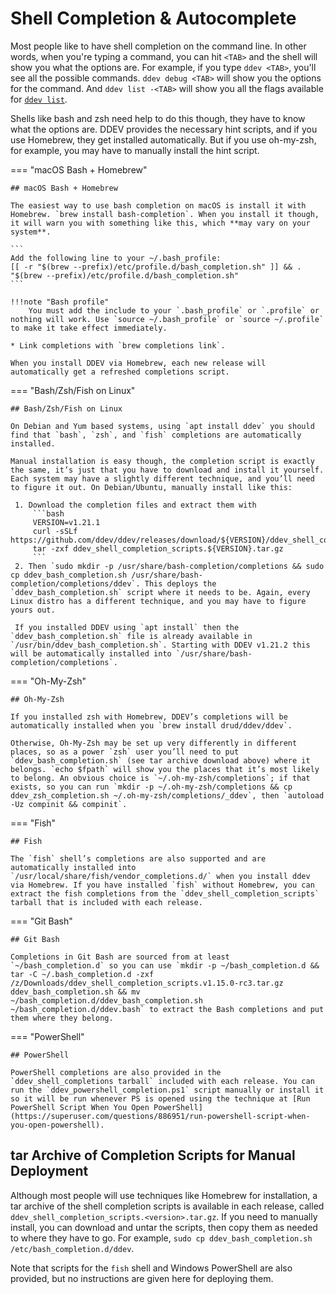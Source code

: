 # Shell Completion & Autocomplete

Most people like to have shell completion on the command line. In other words, when you're typing a command, you can hit `<TAB>` and the shell will show you what the options are. For example, if you type `ddev <TAB>`, you'll see all the possible commands. `ddev debug <TAB>` will show you the options for the command. And `ddev list -<TAB>` will show you all the flags available for [`ddev list`](../usage/commands.md#list).

Shells like bash and zsh need help to do this though, they have to know what the options are. DDEV provides the necessary hint scripts, and if you use Homebrew, they get installed automatically. But if you use oh-my-zsh, for example, you may have to manually install the hint script.

=== "macOS Bash + Homebrew"

    ## macOS Bash + Homebrew

    The easiest way to use bash completion on macOS is install it with Homebrew. `brew install bash-completion`. When you install it though, it will warn you with something like this, which **may vary on your system**.

    ```
    Add the following line to your ~/.bash_profile:
    [[ -r "$(brew --prefix)/etc/profile.d/bash_completion.sh" ]] && . "$(brew --prefix)/etc/profile.d/bash_completion.sh"
    ```

    !!!note "Bash profile"
        You must add the include to your `.bash_profile` or `.profile` or nothing will work. Use `source ~/.bash_profile` or `source ~/.profile` to make it take effect immediately.

    * Link completions with `brew completions link`.

    When you install DDEV via Homebrew, each new release will automatically get a refreshed completions script.

=== "Bash/Zsh/Fish on Linux"

    ## Bash/Zsh/Fish on Linux

    On Debian and Yum based systems, using `apt install ddev` you should find that `bash`, `zsh`, and `fish` completions are automatically installed.

    Manual installation is easy though, the completion script is exactly the same, it’s just that you have to download and install it yourself. Each system may have a slightly different technique, and you’ll need to figure it out. On Debian/Ubuntu, manually install like this:
      
     1. Download the completion files and extract them with 
         ```bash
         VERSION=v1.21.1
         curl -sSLf https://github.com/ddev/ddev/releases/download/${VERSION}/ddev_shell_completion_scripts.${VERSION}.tar.gz
         tar -zxf ddev_shell_completion_scripts.${VERSION}.tar.gz
         ```
     2. Then `sudo mkdir -p /usr/share/bash-completion/completions && sudo cp ddev_bash_completion.sh /usr/share/bash-completion/completions/ddev`. This deploys the `ddev_bash_completion.sh` script where it needs to be. Again, every Linux distro has a different technique, and you may have to figure yours out.

     If you installed DDEV using `apt install` then the `ddev_bash_completion.sh` file is already available in `/usr/bin/ddev_bash_completion.sh`. Starting with DDEV v1.21.2 this will be automatically installed into `/usr/share/bash-completion/completions`.

=== "Oh-My-Zsh"

    ## Oh-My-Zsh

    If you installed zsh with Homebrew, DDEV’s completions will be automatically installed when you `brew install drud/ddev/ddev`.
    
    Otherwise, Oh-My-Zsh may be set up very differently in different places, so as a power `zsh` user you’ll need to put `ddev_bash_completion.sh` (see tar archive download above) where it belongs. `echo $fpath` will show you the places that it’s most likely to belong. An obvious choice is `~/.oh-my-zsh/completions`; if that exists, so you can run `mkdir -p ~/.oh-my-zsh/completions && cp ddev_zsh_completion.sh ~/.oh-my-zsh/completions/_ddev`, then `autoload -Uz compinit && compinit`.

=== "Fish"

    ## Fish

    The `fish` shell’s completions are also supported and are automatically installed into `/usr/local/share/fish/vendor_completions.d/` when you install ddev via Homebrew. If you have installed `fish` without Homebrew, you can extract the fish completions from the `ddev_shell_completion_scripts` tarball that is included with each release.

=== "Git Bash"

    ## Git Bash

    Completions in Git Bash are sourced from at least `~/bash_completion.d` so you can use `mkdir -p ~/bash_completion.d && tar -C ~/.bash_completion.d -zxf /z/Downloads/ddev_shell_completion_scripts.v1.15.0-rc3.tar.gz ddev_bash_completion.sh && mv ~/bash_completion.d/ddev_bash_completion.sh ~/bash_completion.d/ddev.bash` to extract the Bash completions and put them where they belong.

=== "PowerShell"

    ## PowerShell

    PowerShell completions are also provided in the `ddev_shell_completions tarball` included with each release. You can run the `ddev_powershell_completion.ps1` script manually or install it so it will be run whenever PS is opened using the technique at [Run PowerShell Script When You Open PowerShell](https://superuser.com/questions/886951/run-powershell-script-when-you-open-powershell).

## tar Archive of Completion Scripts for Manual Deployment

Although most people will use techniques like Homebrew for installation, a tar archive of the shell completion scripts is available in each release, called `ddev_shell_completion_scripts.<version>.tar.gz`. If you need to manually install, you can download and untar the scripts, then copy them as needed to where they have to go. For example, `sudo cp ddev_bash_completion.sh /etc/bash_completion.d/ddev`.

Note that scripts for the `fish` shell and Windows PowerShell are also provided, but no instructions are given here for deploying them.
